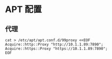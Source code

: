 APT 配置
========

## 代理
```
cat > /etc/apt/apt.conf.d/99proxy <<EOF
Acquire::http::Proxy "http://10.1.1.89:7890";
Acquire::https::Proxy "https://10.1.1.89:7890";
EOF
```